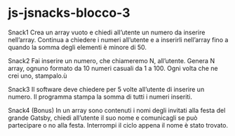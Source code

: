 # js-jsnacks-blocco-3

Snack1
Crea un array vuoto e chiedi all’utente un numero da inserire nell’array. Continua a chiedere i numeri all’utente e a inserirli nell’array fino a quando la somma degli elementi è minore di 50.

Snack2
Fai inserire un numero, che chiameremo N, all’utente. Genera N array, ognuno formato da 10 numeri casuali da 1 a 100. Ogni volta che ne crei uno, stampalo.ù

Snack3
Il software deve chiedere per 5 volte all’utente di inserire un numero. Il programma stampa la somma di tutti i numeri inseriti.

Snack4 (Bonus)
In un array sono contenuti i nomi degli invitati alla festa del grande Gatsby, chiedi all’utente il suo nome e comunicagli se può partecipare o no alla festa. Interrompi il ciclo appena il nome è stato trovato.